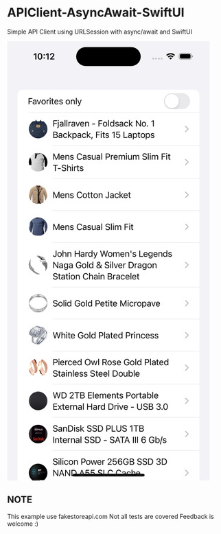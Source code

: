 # APIClient-AsyncAwait-SwiftUI
Simple API  Client using URLSession with async/await and SwiftUI 


![Example APi Client Request](Screenshot.png)


## NOTE

This example use fakestoreapi.com
Not all tests are covered
Feedback is welcome :) 

